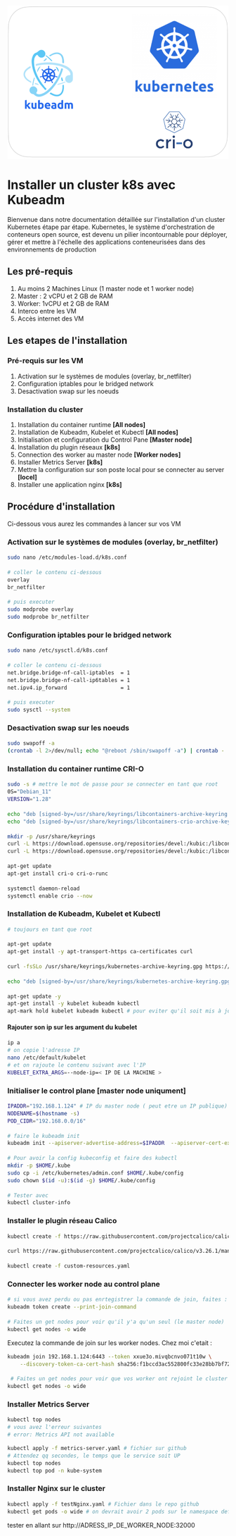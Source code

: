 ![intro](img/Intro.png)
# Installer un cluster k8s avec Kubeadm
 Bienvenue dans notre documentation détaillée sur l'installation d'un cluster Kubernetes étape par étape. Kubernetes, le système d'orchestration de conteneurs open source, est devenu un pilier incontournable pour déployer, gérer et mettre à l'échelle des applications conteneurisées dans des environnements de production
 
 ## Les pré-requis 
1. Au moins 2 Machines Linux (1 master node et 1 worker node)
2. Master :  2 vCPU et 2 GB de RAM
3. Worker: 1vCPU et 2 GB de RAM
4. Interco entre les VM
5. Accès internet des VM

## Les etapes de l'installation
### Pré-requis sur les VM
1.  Activation sur le systèmes de modules  (overlay, br_netfilter)
2.  Configuration iptables pour le bridged network
3.  Desactivation swap sur les noeuds
### Installation du cluster
1. Installation du container runtime 					**[All nodes]**
1. Installation de Kubeadm, Kubelet et Kubectl			**[All nodes]**
1. Initialisation et configuration du Control Pane			**[Master node]**
1. Installation du plugin réseaux						**[k8s]**
1. Connection des worker au master node				**[Worker nodes]**
1. Installer Metrics Server							**[k8s]**
1. Mettre la configuration sur son poste local pour se connecter au server **[locel]**
1. Installer une application nginx					**[k8s]**

## Procédure d'installation

Ci-dessous vous aurez les commandes à lancer sur vos VM
### Activation sur le systèmes de modules  (overlay, br_netfilter)
```bash
sudo nano /etc/modules-load.d/k8s.conf

# coller le contenu ci-dessous
overlay
br_netfilter

# puis executer 
sudo modprobe overlay
sudo modprobe br_netfilter
```

### Configuration iptables pour le bridged network

```bash
sudo nano /etc/sysctl.d/k8s.conf

# coller le contenu ci-dessous
net.bridge.bridge-nf-call-iptables  = 1
net.bridge.bridge-nf-call-ip6tables = 1
net.ipv4.ip_forward                 = 1

# puis executer
sudo sysctl --system
```

###  Desactivation swap sur les noeuds
```bash
sudo swapoff -a
(crontab -l 2>/dev/null; echo "@reboot /sbin/swapoff -a") | crontab - || true
```

### Installation du container runtime CRI-O

```bash
sudo -s # mettre le mot de passe pour se connecter en tant que root
0S="Debian_11"
VERSION="1.28"

echo "deb [signed-by=/usr/share/keyrings/libcontainers-archive-keyring.gpg] https://download.opensuse.org/repositories/devel:/kubic:/libcontainers:/stable/$OS/ /" > /etc/apt/sources.list.d/devel:kubic:libcontainers:stable.list
echo "deb [signed-by=/usr/share/keyrings/libcontainers-crio-archive-keyring.gpg] https://download.opensuse.org/repositories/devel:/kubic:/libcontainers:/stable:/cri-o:/$VERSION/$OS/ /" > /etc/apt/sources.list.d/devel:kubic:libcontainers:stable:cri-o:$VERSION.list

mkdir -p /usr/share/keyrings
curl -L https://download.opensuse.org/repositories/devel:/kubic:/libcontainers:/stable/$OS/Release.key | gpg --dearmor -o /usr/share/keyrings/libcontainers-archive-keyring.gpg
curl -L https://download.opensuse.org/repositories/devel:/kubic:/libcontainers:/stable:/cri-o:/$VERSION/$OS/Release.key | gpg --dearmor -o /usr/share/keyrings/libcontainers-crio-archive-keyring.gpg

apt-get update
apt-get install cri-o cri-o-runc

systemctl daemon-reload
systemctl enable crio --now
```

### Installation de Kubeadm, Kubelet et Kubectl

```bash
# toujours en tant que root

apt-get update
apt-get install -y apt-transport-https ca-certificates curl

curl -fsSLo /usr/share/keyrings/kubernetes-archive-keyring.gpg https://dl.k8s.io/apt/doc/apt-key.gpg

echo "deb [signed-by=/usr/share/keyrings/kubernetes-archive-keyring.gpg] https://apt.kubernetes.io/ kubernetes-xenial main" | sudo tee /etc/apt/sources.list.d/kubernetes.list

apt-get update -y
apt-get install -y kubelet kubeadm kubectl
apt-mark hold kubelet kubeadm kubectl # pour eviter qu'il soit mis à jour
```

#### Rajouter son ip sur les argument du kubelet

```bash
ip a
# on copie l'adresse IP
nano /etc/default/kubelet
# et on rajoute le contenu suivant avec l'IP
KUBELET_EXTRA_ARGS=--node-ip=< IP DE LA MACHINE >
```

### Initialiser le control plane [master node uniqument]

```bash
IPADDR="192.168.1.124" # IP du master node ( peut etre un IP publique)
NODENAME=$(hostname -s)
POD_CIDR="192.168.0.0/16"

# faire le kubeadm init
kubeadm init --apiserver-advertise-address=$IPADDR  --apiserver-cert-extra-sans=$IPADDR  --pod-network-cidr=$POD_CIDR --node-name $NODENAME

# Pour avoir la config kubeconfig et faire des kubectl
mkdir -p $HOME/.kube
sudo cp -i /etc/kubernetes/admin.conf $HOME/.kube/config
sudo chown $(id -u):$(id -g) $HOME/.kube/config

# Tester avec 
kubectl cluster-info
```

### Installer le plugin réseau Calico


```bash 
kubectl create -f https://raw.githubusercontent.com/projectcalico/calico/v3.26.1/manifests/tigera-operator.yaml

curl https://raw.githubusercontent.com/projectcalico/calico/v3.26.1/manifests/custom-resources.yaml -O

kubectl create -f custom-resources.yaml
```

### Connecter les worker node au control plane 

```bash 
# si vous avez perdu ou pas enrtegistrer la commande de join, faites : 
kubeadm token create --print-join-command

# Faites un get nodes pour voir qu'il y'a qu'un seul (le master node)
kubectl get nodes -o wide
```

Executez la commande de join sur les worker nodes. Chez moi c'etait :
```bash
kubeadm join 192.168.1.124:6443 --token xxue3o.mivqbcnvo071t10w \
	--discovery-token-ca-cert-hash sha256:f1bccd3ac552800fc33e28bb7bf725bcbfa13f125fa658c14e252c60687abc1c

 # Faites un get nodes pour voir que vos worker ont rejoint le cluster
kubectl get nodes -o wide   
```

### Installer Metrics Server

```bash 
kubectl top nodes
# vous avez l'erreur suivantes 
# error: Metrics API not available
````

```bash 
kubectl apply -f metrics-server.yaml # fichier sur github
# Attendez qq secondes, le temps que le service soit UP
kubectl top nodes
kubectl top pod -n kube-system
```

### Installer Nginx sur le cluster 

```bash
kubectl apply -f testNginx.yaml # Fichier dans le repo github
kubectl get pods -o wide # on devrait avoir 2 pods sur le namespace default
```

tester en allant sur http://ADRESS_IP_DE_WORKER_NODE:32000






